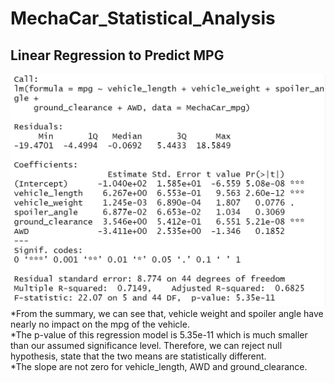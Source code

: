 # MechaCar_Statistical_Analysis
## Linear Regression to Predict MPG
![linear_regression](Resources/linear_regress.PNG)
*From the summary, we can see that, vehicle weight and spoiler angle have nearly no impact on the mpg of the vehicle.
<br />*The p-value of this regression model is 5.35e-11 which is much smaller than our assumed significance level. Therefore, we can reject null hypothesis, state that the two means are statistically different. 
<br />*The slope are not zero for vehicle_length, AWD and ground_clearance.
